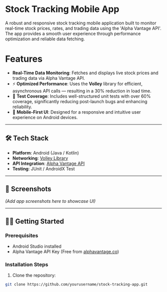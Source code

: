 #  Stock Tracking Mobile App

A robust and responsive stock tracking mobile application built to monitor real-time stock prices, rates, and trading data using the 'Alpha Vantage API'. The app provides a smooth user experience through performance optimization and reliable data fetching.


# Features

- **Real-Time Data Monitoring**: Fetches and displays live stock prices and trading data via Alpha Vantage API.
- ⚡ **Optimized Performance**: Uses the **Volley** library for efficient, asynchronous API calls — resulting in a 30% reduction in load time.
- 🧪 **Test Coverage**: Includes well-structured unit tests with over 60% coverage, significantly reducing post-launch bugs and enhancing reliability.
- 📱 **Mobile-First UI**: Designed for a responsive and intuitive user experience on Android devices.

---

## 🛠️ Tech Stack

- **Platform**: Android (Java / Kotlin)
- **Networking**: [Volley Library](https://developer.android.com/training/volley)
- **API Integration**: [Alpha Vantage API](https://www.alphavantage.co/)
- **Testing**: JUnit / AndroidX Test

---

## 📸 Screenshots

*(Add app screenshots here to showcase UI)*  
<!-- Example -->
<!-- ![Home Screen](screenshots/home.png) -->

---

## 🧑‍💻 Getting Started

### Prerequisites

- Android Studio installed
- Alpha Vantage API Key (Free from [alphavantage.co](https://www.alphavantage.co/support/#api-key))

### Installation Steps

1. Clone the repository:

```bash
git clone https://github.com/yourusername/stock-tracking-app.git

